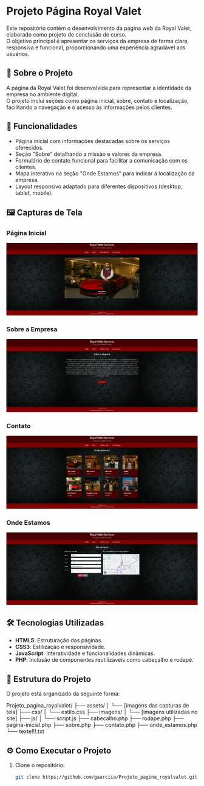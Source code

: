 # Projeto Página Royal Valet

Este repositório contém o desenvolvimento da página web da Royal Valet, elaborado como projeto de conclusão de curso.  
O objetivo principal é apresentar os serviços da empresa de forma clara, responsiva e funcional, proporcionando uma experiência agradável aos usuários.

## 📄 Sobre o Projeto

A página da Royal Valet foi desenvolvida para representar a identidade da empresa no ambiente digital.  
O projeto inclui seções como página inicial, sobre, contato e localização, facilitando a navegação e o acesso às informações pelos clientes.

## 🚀 Funcionalidades

- Página inicial com informações destacadas sobre os serviços oferecidos.
- Seção "Sobre" detalhando a missão e valores da empresa.
- Formulário de contato funcional para facilitar a comunicação com os clientes.
- Mapa interativo na seção "Onde Estamos" para indicar a localização da empresa.
- Layout responsivo adaptado para diferentes dispositivos (desktop, tablet, mobile).

## 🖼️ Capturas de Tela

### Página Inicial
![Página Inicial](assets/pagina-inicial.png)

### Sobre a Empresa
![Sobre](assets/sobre.png)

### Contato
![Contato](assets/contato.png)

### Onde Estamos
![Onde Estamos](assets/onde-estamos.png)

## 🛠️ Tecnologias Utilizadas

- **HTML5**: Estruturação das páginas.
- **CSS3**: Estilização e responsividade.
- **JavaScript**: Interatividade e funcionalidades dinâmicas.
- **PHP**: Inclusão de componentes reutilizáveis como cabeçalho e rodapé.

## 📁 Estrutura do Projeto

O projeto está organizado da seguinte forma:

Projeto_pagina_royalvalet/
├── assets/
│ └── [imagens das capturas de tela]
├── css/
│ └── estilo.css
├── imagens/
│ └── [imagens utilizadas no site]
├── js/
│ └── script.js
├── cabecalho.php
├── rodape.php
├── pagina-inicial.php
├── sobre.php
├── contato.php
├── onde_estamos.php
└── texte!!!.txt


## ⚙️ Como Executar o Projeto

1. Clone o repositório:

   ```bash
   git clone https://github.com/gaarciia/Projeto_pagina_royalvalet.git
